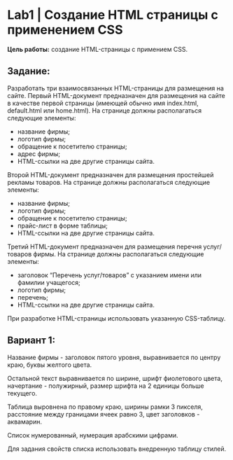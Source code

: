 # Lab1 | Создание HTML страницы с применением CSS

**Цель работы:** создание HTML-страницы с примением CSS.

## Задание:

Разработать три взаимосвязанных HTML-страницы для размещения на сайте. Первый HTML-документ предназначен для размещения на сайте в качестве первой страницы (имеющей обычно имя index.html, default.html или home.html).
На странице должны располагаться следующие элементы:

- название фирмы;
- логотип фирмы;
- обращение к посетителю страницы;
- адрес фирмы;
- HTML-ссылки на две другие страницы сайта.

Второй HTML-документ предназначен для размещения простейшей рекламы товаров. На странице должны располагаться следующие элементы:

- название фирмы;
- логотип фирмы;
- обращение к посетителю страницы;
- прайс-лист в форме таблицы;
- HTML-ссылки на две другие страницы сайта.

Третий HTML-документ предназначен для размещения перечня услуг/товаров 
фирмы. На странице должны располагаться следующие элементы:

- заголовок “Перечень услуг/товаров” с указанием имени или фамилии учащегося;
- логотип фирмы;
- перечень;
- HTML-ссылки на две другие страницы сайта.

При разработке HTML-страницы использовать указанную CSS-таблицу.

## Вариант 1:

Название фирмы - заголовок пятого уровня, выравнивается по центру краю, буквы желтого цвета.

Остальной текст выравнивается по ширине, шрифт фиолетового цвета, начертание - полужирный, размер шрифта на 2 единицы больше текущего.

Таблица выровнена по правому краю, ширины рамки 3 пикселя, расстояние между границами ячеек равно 3, цвет заголовков - аквамарин.

Список нумерованный, нумерация арабскими цифрами.

Для задания свойств списка использовать внедренную таблицу стилей.

